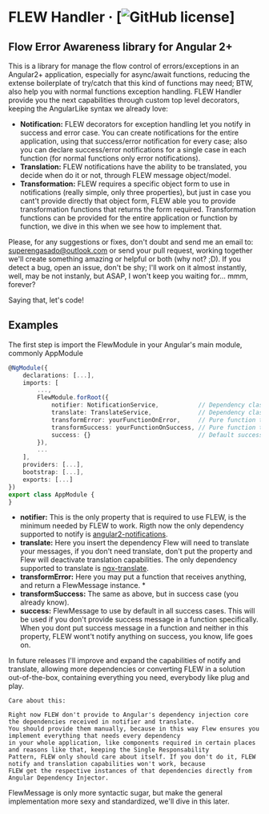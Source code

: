 # FLEW Handler &middot; [![GitHub license](https://img.shields.io/badge/license-MIT-blue.svg)]

## Flow Error Awareness library for Angular 2+

This is a library for manage the flow control of errors/exceptions in an Angular2+ application, especially for async/await functions, reducing the extense boilerplate of try/catch that this kind of functions may need; BTW, also help you with normal functions exception handling. FLEW Handler provide you the next capabilities through custom top level decorators, keeping the AngularLike syntax we already love:

* **Notification:** FLEW decorators for exception handling let you notify in success and error case. You can create notifications for the entire application, using that success/error notification for every case; also you can declare success/error notifications for a single case in each function (for normal functions only error notifications).
* **Translation:** FLEW notifications have the ability to be translated, you decide when do it or not, through FLEW message object/model.
* **Transformation:** FLEW requires a specific object form to use in notifications (really simple, only three properties), but just in case you cant't provide directly that object form, FLEW able you to provide transformation functions that returns the form required. Transformation functions can be provided for the entire application or function by function, we dive in this when we see how to implement that.

Please, for any suggestions or fixes, don't doubt and send me an email to: superengasado@outlook.com or send your pull request, working together we'll create something amazing or helpful or both (why not? ;D). If you detect a bug, open an issue, don't be shy; I'll work on it almost instantly, well, may be not instanly, but ASAP, I won't keep you waiting for... mmm, forever?

Saying that, let's code!

## Examples

The first step is import the FlewModule in your Angular's main module, commonly AppModule

```ts
@NgModule({
	declarations: [...],
	imports: [
		...,
		FlewModule.forRoot({
			notifier: NotificationService, 			 // Dependency class we'll use to notify (Required)
			translate: TranslateService, 			 // Dependency class we'll use to translate (Required in case you need translate notifications content)
			transformError: yourFunctionOnError, 	 // Pure function that will transform error messages
			transformSuccess: yourFunctionOnSuccess, // Pure function that will transform success messages
			success: {} 							 // Default success message
		}),
		...
	],
	providers: [...],
	bootstrap: [...],
	exports: [...]
})
export class AppModule {
}
```

* **notifier:** This is the only property that is required to use FLEW, is the minimum needed by FLEW to work. Rigth now the only dependency supported to notify is [angular2-notifications](https://jaspero.co/resources/projects/ng-notifications).
* **translate:** Here you insert the dependency Flew will need to translate your messages, if you don't need translate, don't put the property and Flew will deactivate translation capabilities. The only dependency supported to translate is [ngx-translate](http://www.ngx-translate.com/).
* **transformError:** Here you may put a function that receives anything, and return a FlewMessage instance. * 
* **transformSuccess:** The same as above, but in success case (you already know).
* **success:** FlewMessage to use by default in all success cases. This will be used if you don't provide success message in a function specifically. When you dont put success message in a function and neither in this property, FLEW wont't notify anything on success, you know, life goes on.

In future releases I'll improve and expand the capabilities of notify and translate, allowing more dependencies or converting FLEW in a solution out-of-the-box, containing everything you need, everybody like plug and play. 

```
Care about this:

Right now FLEW don't provide to Angular's dependency injection core the dependencies received in notifier and translate. 
You should provide them manually, because in this way Flew ensures you implement everything that needs every dependency 
in your whole application, like components required in certain places and reasons like that, keeping the Single Responsability
Pattern, FLEW only should care about itself. If you don't do it, FLEW notify and translation capabilities won't work, because 
FLEW get the respective instances of that dependencies directly from Angular Dependency Injector.
```


FlewMessage is only more syntactic sugar, but make the general implementation more sexy and standardized, we'll dive in this later.